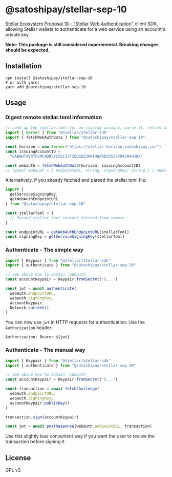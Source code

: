 # @satoshipay/stellar-sep-10

[Stellar Ecosystem Proposal 10 - "Stellar Web Authentication"](https://github.com/stellar/stellar-protocol/blob/master/ecosystem/sep-0010.md) client SDK, allowing Stellar wallets to authenticate for a web service using an account's private key.

**Note: This package is still considered experimental. Breaking changes should be expected.**

## Installation

```
npm install @satoshipay/stellar-sep-10
# or with yarn:
yarn add @satoshipay/stellar-sep-10
```

## Usage

### Digest remote stellar.toml information

```ts
// Look up the stellar.toml for an issuing account, parse it, return data
import { Server } from "@stellar/stellar-sdk"
import { fetchWebAuthData } from "@satoshipay/stellar-sep-10"

const horizon = new Server("https://stellar-horizon.satoshipay.io/")
const issuingAccountID =
  "GABWHTAVRYF2MCNDR5YC5SC3JTZQBGDZ3HKI4QAREV5533VU43W4HJUX"

const webauth = fetchWebAuthData(horizon, issuingAccountID)
// typeof webauth = { endpointURL: string, signingKey: string } | undefined
```

Alternatively, if you already fetched and parsed the stellar.toml file:

```ts
import {
  getServiceSigningKey,
  getWebAuthEndpointURL
} from "@satoshipay/stellar-sep-10"

const stellarToml = {
  // Parsed stellar.toml content fetched from remote...
}

const endpointURL = getWebAuthEndpointURL(stellarToml)
const signingKey = getServiceSigningKey(stellarToml)
```

### Authenticate - The simple way

```ts
import { Keypair } from "@stellar/stellar-sdk"
import { authenticate } from "@satoshipay/stellar-sep-10"

// see above how to obtain `webauth`
const accountKeypair = Keypair.fromSecret("S...")

const jwt = await authenticate(
  webauth.endpointURL,
  webauth.signingKey,
  accountKeypair,
  Network.current()
)
```

You can now use `jwt` in HTTP requests for authentication. Use the `Authorization` header:

```
Authorization: Bearer ${jwt}
```

### Authenticate - The manual way

```ts
import { Keypair } from "@stellar/stellar-sdk"
import { authenticate } from "@satoshipay/stellar-sep-10"

// see above how to obtain `webauth`
const accountKeypair = Keypair.fromSecret("S...")

const transaction = await fetchChallenge(
  webauth.endpointURL,
  webauth.signingKey,
  accountKeypair.publicKey()
)

transaction.sign(accountKeypair)

const jwt = await postResponse(webauth.endpointURL, transaction)
```

Use this slightly less convenient way if you want the user to review the transaction before signing it.

## License

GPL v3
